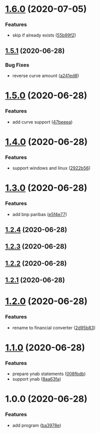 # [1.6.0](https://github.com/cumpsd/financial-converter/compare/v1.5.1...v1.6.0) (2020-07-05)


### Features

* skip if already exists ([55b99f2](https://github.com/cumpsd/financial-converter/commit/55b99f23f833fabfd6218c9b45bcb5d44bd646cb))

## [1.5.1](https://github.com/cumpsd/financial-converter/compare/v1.5.0...v1.5.1) (2020-06-28)


### Bug Fixes

* reverse curve amount ([a241ed8](https://github.com/cumpsd/financial-converter/commit/a241ed868435297b06f1fe3f016fa1e00ca7c74c))

# [1.5.0](https://github.com/cumpsd/financial-converter/compare/v1.4.0...v1.5.0) (2020-06-28)


### Features

* add curve support ([47beeea](https://github.com/cumpsd/financial-converter/commit/47beeeaa2154043d984e35f919691b1d99a123c4))

# [1.4.0](https://github.com/cumpsd/financial-converter/compare/v1.3.0...v1.4.0) (2020-06-28)


### Features

* support windows and linux ([2922b56](https://github.com/cumpsd/financial-converter/commit/2922b56c739eb236cc9f0641a98700d3f5f4b3e9))

# [1.3.0](https://github.com/cumpsd/financial-converter/compare/v1.2.4...v1.3.0) (2020-06-28)


### Features

* add bnp paribas ([e5f4e77](https://github.com/cumpsd/financial-converter/commit/e5f4e77d8ad9fe498b06fc5597069b60971304c7))

## [1.2.4](https://github.com/cumpsd/financial-converter/compare/v1.2.3...v1.2.4) (2020-06-28)

## [1.2.3](https://github.com/cumpsd/financial-converter/compare/v1.2.2...v1.2.3) (2020-06-28)

## [1.2.2](https://github.com/cumpsd/financial-converter/compare/v1.2.1...v1.2.2) (2020-06-28)

## [1.2.1](https://github.com/cumpsd/financial-converter/compare/v1.2.0...v1.2.1) (2020-06-28)

# [1.2.0](https://github.com/cumpsd/financial-converter/compare/v1.1.0...v1.2.0) (2020-06-28)


### Features

* rename to financial converter ([2d95b83](https://github.com/cumpsd/financial-converter/commit/2d95b836ad2ba7384efd2975b424adae7bf1a460))

# [1.1.0](https://github.com/cumpsd/financial-converter/compare/v1.0.0...v1.1.0) (2020-06-28)


### Features

* prepare ynab statements ([008fbdb](https://github.com/cumpsd/financial-converter/commit/008fbdb38dfc7e71214c3c00e6ddfa9e2b86bf64))
* support ynab ([8aa63fa](https://github.com/cumpsd/financial-converter/commit/8aa63fa7a25352bb080cea7611308dde47f7fa50))

# 1.0.0 (2020-06-28)


### Features

* add program ([ba3978e](https://github.com/cumpsd/financial-converter/commit/ba3978e4852d31407c97fe060f5aec8c1218606c))
